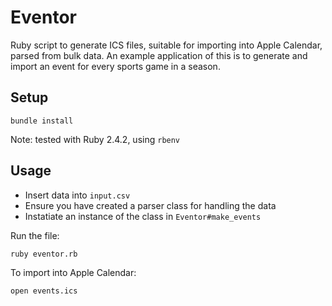 # Eventor

Ruby script to generate ICS files, suitable for importing into Apple Calendar, parsed from bulk data. An example application of this is to generate and import an event for every sports game in a season.

## Setup

```
bundle install
```

Note: tested with Ruby 2.4.2, using `rbenv`

## Usage

* Insert data into `input.csv`
* Ensure you have created a parser class for handling the data
* Instatiate an instance of the class in `Eventor#make_events`

Run the file:
```
ruby eventor.rb
```

To import into Apple Calendar:
```
open events.ics
```